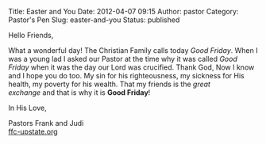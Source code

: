 Title: Easter and You
Date: 2012-04-07 09:15
Author: pastor
Category: Pastor's Pen
Slug: easter-and-you
Status: published

Hello Friends,

What a wonderful day! The Christian Family calls today *Good Friday*.
When I was a young lad I asked our Pastor at the time why it was
called *Good Friday* when it was the day our Lord was crucified. Thank
God, Now I know and I hope you do too. My sin for his righteousness, my
sickness for His health, my poverty for his wealth. That my friends is
the *great exchange* and that is why it is **Good Friday**!

In His Love,

Pastors Frank and Judi  
[ffc-upstate.org](http://ffc-upstate.org/)
